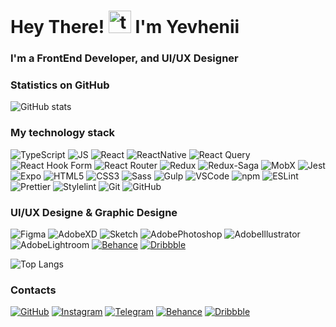 # Hey There! <img src="https://github.com/samfromaway/samfromaway/blob/master/.github/images/fire.gif?raw=true" alt="twitter" width="36" height="36"/> I'm Yevhenii

### I'm a FrontEnd Developer, and UI/UX Designer

### Statistics on GitHub

![GitHub stats](https://github-readme-stats.vercel.app/api?username=TRETYAKweb&show_icons=true&hide=prs,issues,contribs&theme=dark)

### My technology stack

![TypeScript](https://img.shields.io/badge/-TypeScript-3178c6?style=flat&logo=typescript&logoColor=white)
![JS](https://img.shields.io/badge/-JavaScript_-f5da55?style=flat&logo=javascript&logoColor=black)
![React](https://img.shields.io/badge/-React-222222?style=flat&logo=react)
![ReactNative](https://img.shields.io/badge/-ReactNative-222222?style=flat&logo=react)
![React Query](https://img.shields.io/static/v1?style=flat&message=React+Query&color=FF4154&logo=React+Query&logoColor=FFFFFF&label=)
![React Hook Form](https://img.shields.io/static/v1?style=flat&message=React+Hook+Form&color=EC5990&logo=React+Hook+Form&logoColor=FFFFFF&label=)
![React Router](https://img.shields.io/static/v1?style=flat&message=React+Router&color=CA4245&logo=React+Router&logoColor=FFFFFF&label=)
![Redux](https://img.shields.io/static/v1?style=flat&message=Redux&color=764ABC&logo=Redux&logoColor=FFFFFF&label=)
![Redux-Saga](https://img.shields.io/static/v1?style=flat&message=Redux-Saga&color=999999&logo=Redux-Saga&logoColor=FFFFFF&label=)
![MobX](https://img.shields.io/static/v1?style=flat&message=MobX&color=222222&logo=MobX&logoColor=FF9955&label=)
![Jest](https://img.shields.io/static/v1?style=flat&message=Jest&color=C21325&logo=Jest&logoColor=FFFFFF&label=)
![Expo](https://img.shields.io/static/v1?style=flat&message=Expo&color=000020&logo=Expo&logoColor=FFFFFF&label=)
![HTML5](https://img.shields.io/badge/-HTML5-E34F26?style=flat&logo=html5&logoColor=white)
![CSS3](https://img.shields.io/badge/-CSS3-1572B6?style=flat&logo=css3)
![Sass](https://img.shields.io/badge/-Sass-bf4080?style=flat&logo=sass&logoColor=white)
![Gulp](https://img.shields.io/badge/-Gulp-333?style=flat&logo=Gulp)
![VSCode](https://img.shields.io/badge/-VSCode-333?style=flat&logo=visualstudiocode&logoColor=1572B6)
![npm](https://img.shields.io/badge/-npm-333?style=flat&logo=npm)
![ESLint](https://img.shields.io/badge/-ESLint-333?style=flat&logo=eslint&logoColor=4B32C3)
![Prettier](https://img.shields.io/badge/-Prettier-333?style=flat&logo=prettier)
![Stylelint](https://img.shields.io/badge/-Stylelint-333?style=flat&logo=stylelint&logoColor=white)
![Git](https://img.shields.io/badge/-Git-333?style=flat&logo=git)
![GitHub](https://img.shields.io/badge/-GitHub-333?style=flat&logo=GitHub)



### UI/UX Designe & Graphic Designe

![Figma](https://img.shields.io/badge/-Figma-black?style=flat&logo=figma)
![AdobeXD](https://img.shields.io/badge/Adobe%20XD-470137?style=flat&logo=Adobe%20XD&logoColor=#FF61F6)
![Sketch](https://img.shields.io/badge/Sketch-FFB387?style=flat&logo=sketch&logoColor=black)
![AdobePhotoshop](https://img.shields.io/badge/Adobe%20Photoshop-31A8FF?style=flat&logo=Adobe%20Photoshop&logoColor=black)
![AdobeIllustrator](https://img.shields.io/badge/Adobe%20Illustrator-FF9A00?style=flat&logo=adobe%20illustrator&logoColor=white)
![AdobeLightroom](https://img.shields.io/badge/Adobe%20Lightroom-31A8FF?style=flat&logo=Adobe%20Lightroom&logoColor=white)
[![Behance](https://img.shields.io/badge/Behance-0054F7?style=flat&logo=behance&logoColor=white)](https://www.behance.net/tretyak_design)
[![Dribbble](https://img.shields.io/badge/Dribbble-EA4C89?style=flat&logo=dribbble&logoColor=white)](https://dribbble.com/tretyak_design)

![Top Langs](https://github-readme-stats.vercel.app/api/top-langs/?username=TRETYAKweb&layout=compact&theme=dark)

### Contacts

[![GitHub](https://img.shields.io/badge/-GitHub-333?style=flat&logo=GitHub&logoColor=fff)](https://github.com/TRETYAKweb)
[![Instagram](https://img.shields.io/badge/-Instagram-333?style=flat&logo=instagram&logoColor=B4068E)](https://www.instagram.com/tretyak_bro)
[![Telegram](https://img.shields.io/badge/-Telegram-333?style=flat&logo=telegram&logoColor=27A0D9)](https://t.me/tretyak_bro)
[![Behance](https://img.shields.io/badge/Behance-0054F7?style=flat&logo=behance&logoColor=white)](https://www.behance.net/tretyak_design)
[![Dribbble](https://img.shields.io/badge/Dribbble-EA4C89?style=flat&logo=dribbble&logoColor=white)](https://dribbble.com/tretyak_design)

<!--
**TRETYAKweb/TRETYAKweb** is a ✨ _special_ ✨ repository because its `README.md` (this file) appears on your GitHub profile.

Here are some ideas to get you started:

- 🔭 I’m currently working on ...
- 🌱 I’m currently learning ...
- 👯 I’m looking to collaborate on ...
- 🤔 I’m looking for help with ...
- 💬 Ask me about ...
- 📫 How to reach me: ...
- 😄 Pronouns: ...
- ⚡ Fun fact: ...
-->
